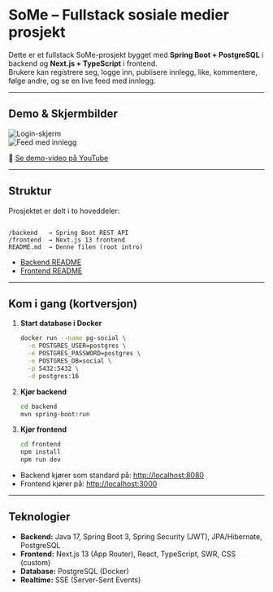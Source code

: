 # SoMe – Fullstack sosiale medier prosjekt

Dette er et fullstack SoMe-prosjekt bygget med **Spring Boot + PostgreSQL** i backend og **Next.js + TypeScript** i frontend.  
Brukere kan registrere seg, logge inn, publisere innlegg, like, kommentere, følge andre, og se en live feed med innlegg.

---

## Demo & Skjermbilder

![Login-skjerm](docs/screens/login.png)  
![Feed med innlegg](docs/screens/feed.png)  

🎥 [Se demo-video på YouTube](https://youtu.be/sett-inn-din-demo-link)

---

## Struktur

Prosjektet er delt i to hoveddeler:

```

/backend   → Spring Boot REST API
/frontend  → Next.js 13 frontend
README.md  → Denne filen (root intro)

````

- [Backend README](https://github.com/587851/SoMe-prosjekt/blob/master/some-project-backend/README.md)  
- [Frontend README](https://github.com/587851/SoMe-prosjekt/blob/master/some-project-frontend/README.md)  

---


## Kom i gang (kortversjon)


1. **Start database i Docker**
   ```bash
   docker run --name pg-social \
     -e POSTGRES_USER=postgres \
     -e POSTGRES_PASSWORD=postgres \
     -e POSTGRES_DB=social \
     -p 5432:5432 \
     -d postgres:16


2. **Kjør backend**

   ```bash
   cd backend
   mvn spring-boot:run
   ```

3. **Kjør frontend**

   ```bash
   cd frontend
   npm install
   npm run dev
   ```

* Backend kjører som standard på: [http://localhost:8080](http://localhost:8080)
* Frontend kjører på: [http://localhost:3000](http://localhost:3000)

---

## Teknologier

* **Backend:** Java 17, Spring Boot 3, Spring Security (JWT), JPA/Hibernate, PostgreSQL
* **Frontend:** Next.js 13 (App Router), React, TypeScript, SWR, CSS (custom)
* **Database:** PostgreSQL (Docker)
* **Realtime:** SSE (Server-Sent Events)





